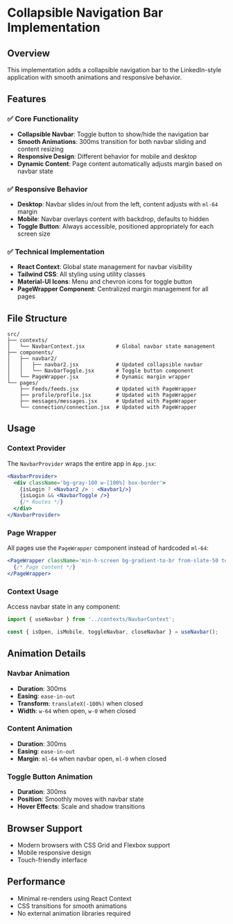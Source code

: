 # Collapsible Navigation Bar Implementation

## Overview
This implementation adds a collapsible navigation bar to the LinkedIn-style application with smooth animations and responsive behavior.

## Features

### ✅ Core Functionality
- **Collapsible Navbar**: Toggle button to show/hide the navigation bar
- **Smooth Animations**: 300ms transition for both navbar sliding and content resizing
- **Responsive Design**: Different behavior for mobile and desktop
- **Dynamic Content**: Page content automatically adjusts margin based on navbar state

### ✅ Responsive Behavior
- **Desktop**: Navbar slides in/out from the left, content adjusts with `ml-64` margin
- **Mobile**: Navbar overlays content with backdrop, defaults to hidden
- **Toggle Button**: Always accessible, positioned appropriately for each screen size

### ✅ Technical Implementation
- **React Context**: Global state management for navbar visibility
- **Tailwind CSS**: All styling using utility classes
- **Material-UI Icons**: Menu and chevron icons for toggle button
- **PageWrapper Component**: Centralized margin management for all pages

## File Structure

```
src/
├── contexts/
│   └── NavbarContext.jsx          # Global navbar state management
├── components/
│   ├── navbar2/
│   │   ├── navbar2.jsx            # Updated collapsible navbar
│   │   └── NavbarToggle.jsx       # Toggle button component
│   └── PageWrapper.jsx            # Dynamic margin wrapper
└── pages/
    ├── Feeds/feeds.jsx            # Updated with PageWrapper
    ├── profile/profile.jsx        # Updated with PageWrapper
    ├── messages/messages.jsx      # Updated with PageWrapper
    └── connection/connection.jsx  # Updated with PageWrapper
```

## Usage

### Context Provider
The `NavbarProvider` wraps the entire app in `App.jsx`:

```jsx
<NavbarProvider>
  <div className='bg-gray-100 w-[100%] box-border'>
    {isLogin ? <Navbar2 /> : <Navbar1/>}
    {isLogin && <NavbarToggle />}
    {/* Routes */}
  </div>
</NavbarProvider>
```

### Page Wrapper
All pages use the `PageWrapper` component instead of hardcoded `ml-64`:

```jsx
<PageWrapper className='min-h-screen bg-gradient-to-br from-slate-50 to-gray-100'>
  {/* Page content */}
</PageWrapper>
```

### Context Usage
Access navbar state in any component:

```jsx
import { useNavbar } from '../contexts/NavbarContext';

const { isOpen, isMobile, toggleNavbar, closeNavbar } = useNavbar();
```

## Animation Details

### Navbar Animation
- **Duration**: 300ms
- **Easing**: `ease-in-out`
- **Transform**: `translateX(-100%)` when closed
- **Width**: `w-64` when open, `w-0` when closed

### Content Animation
- **Duration**: 300ms
- **Easing**: `ease-in-out`
- **Margin**: `ml-64` when navbar open, `ml-0` when closed

### Toggle Button Animation
- **Duration**: 300ms
- **Position**: Smoothly moves with navbar state
- **Hover Effects**: Scale and shadow transitions

## Browser Support
- Modern browsers with CSS Grid and Flexbox support
- Mobile responsive design
- Touch-friendly interface

## Performance
- Minimal re-renders using React Context
- CSS transitions for smooth animations
- No external animation libraries required
